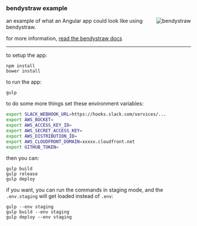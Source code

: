 ### bendystraw example

<img src="http://i.imgur.com/Pdmetdq.png" alt="bendystraw" align="right" />

an example of what an Angular app could look like using bendystraw.

for more information, [read the bendystraw docs](https://github.com/brousalis/bendystraw/)

---

to setup the app:

    npm install
    bower install

to run the app:

    gulp

to do some more things set these environment variables:

```bash
export SLACK_WEBHOOK_URL=https://hooks.slack.com/services/...
export AWS_BUCKET=
export AWS_ACCESS_KEY_ID=
export AWS_SECRET_ACCESS_KEY=
export AWS_DISTRIBUTION_ID=
export AWS_CLOUDFRONT_DOMAIN=xxxxx.cloudfront.net
export GITHUB_TOKEN=
```

then you can:

    gulp build
    gulp release
    gulp deploy

if you want, you can run the commands in staging mode, and the `.env.staging` will get loaded instead of `.env`:

    gulp --env staging
    gulp build --env staging
    gulp deploy --env staging


